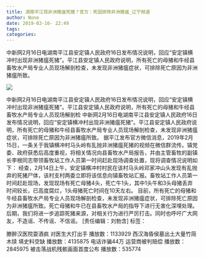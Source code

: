 ```yaml
---
title: 湖南平江现非洲猪瘟死猪？官方：死因排除非洲猪瘟_辽宁频道
author: None
date: 2019-02-16- 22:49
tags: 
categories: 
---
```

中新网2月16日电湖南平江县安定镇人民政府16日发布情况说明，回应“安定镇横冲村出现非洲猪瘟死猪”。平江县安定镇人民政府说明，所有死亡的母猪和牛经县畜牧水产局专业人员现场解剖检查，未发现非洲猪瘟症状，可排除死亡原因为非洲猪瘟所致。
<!-- more -->
                
<img align="center" border="0" src="http://p2.ifengimg.com/a/2016/0810/204c433878d5cf9size1_w16_h16.png" />
                
            
中新网2月16日电湖南平江县安定镇人民政府16日发布情况说明，回应“安定镇横冲村出现非洲猪瘟死猪”。平江县安定镇人民政府说明，所有死亡的母猪和牛经县畜牧水产局专业人员现场解剖检
中新网2月16日电湖南平江县安定镇人民政府16日发布情况说明，回应“安定镇横冲村出现非洲猪瘟死猪”。平江县安定镇人民政府说明，所有死亡的母猪和牛经县畜牧水产局专业人员现场解剖检查，未发现非洲猪瘟症状，可排除死亡原因为非洲猪瘟所致。
据平江发布官方微信消息，2019年2月15日，一条关于我镇横冲村马头岭有乱抛非洲猪瘟死猪的视频在微信群流传。镇党委、政府获悉后高度重视，将相关情况向县畜牧水产局报告，并由主管畜牧的副镇长李根同志带领畜牧站工作人员第一时间赶赴现场调查处置，现将调查情况说明如下：
经查，2月14日上午，安定镇横冲村村民在该村马头岭邓家冲山头发现有乱抛弃的死猪尸体，该村支村两委立即将该信息向镇畜牧站汇报。畜牧站工作人员第一时间赶赴现场，发现现场有死亡母猪4头，死亡牛1头，其中1头牛和3头母猪丢弃时间较长，已高度腐烂，1头母猪死亡时间在10天左右。
目前，所有死亡的母猪和牛经县畜牧水产局专业人员现场解剖检查，未发现非洲猪瘟症状，可排除死亡原因为非洲猪瘟所致。死亡母猪和牛已在县畜牧水产局的指导下进行无害化深埋处理。
后期，我们将进一步追踪死猪来源，对相关行为进行严厉打击。同时也呼吁广大网友，不造谣、不传谣、不信谣。
[责任编辑：刘勃含]
标签：
 
             
滕醉汉医院耍酒疯 对医生大打出手
播放数：1133929
西汉海昏侯墓出土大量竹简木牍 填史料空缺
播放数：4135875
电话诈骗44万 运营商被判赔偿
播放数：2845975
被击落战机残骸画面首度公布
播放数：535774
